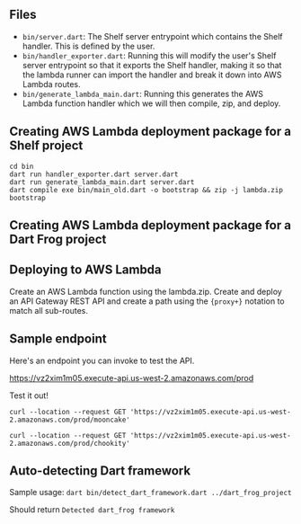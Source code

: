 ## Files
- `bin/server.dart`: The Shelf server entrypoint which contains the Shelf handler. This is defined by the user.
- `bin/handler_exporter.dart`: Running this will modify the user's Shelf server entrypoint so that it exports the Shelf handler, making it so that the lambda runner can import the handler and break it down into AWS Lambda routes.
- `bin/generate_lambda_main.dart`: Running this generates the AWS Lambda function handler which we will then compile, zip, and deploy.

## Creating AWS Lambda deployment package for a Shelf project
```
cd bin
dart run handler_exporter.dart server.dart
dart run generate_lambda_main.dart server.dart
dart compile exe bin/main_old.dart -o bootstrap && zip -j lambda.zip bootstrap
```

## Creating AWS Lambda deployment package for a Dart Frog project

## Deploying to AWS Lambda
Create an AWS Lambda function using the lambda.zip. Create and deploy an API Gateway REST API and create a path using the `{proxy+}` notation to match all sub-routes. 

## Sample endpoint
Here's an endpoint you can invoke to test the API.

https://vz2xim1m05.execute-api.us-west-2.amazonaws.com/prod

Test it out!

`curl --location --request GET 'https://vz2xim1m05.execute-api.us-west-2.amazonaws.com/prod/mooncake'`

`curl --location --request GET 'https://vz2xim1m05.execute-api.us-west-2.amazonaws.com/prod/chookity'`

## Auto-detecting Dart framework
Sample usage:
`dart bin/detect_dart_framework.dart ../dart_frog_project`

Should return 
`Detected dart_frog framework`